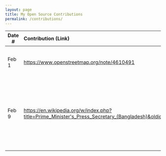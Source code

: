 ```yaml
---
layout: page
title: My Open Source Contributions
permalink: /contributions/
---
```


<!--
Type of the contribution should be "Wikipedia edit", "OpenStreet Map feature", "Documentation", "Course website", "Blog",
"Browser Add-on", etc.

The description should include a brief summary of what you did.

The link should bring us to a public page that shows your contribution. 

Replace the first row with your own contribution. 

-->





| Date #       | Contribution (Link)  | Type  | Description |
|---|:---|:---|:---|
| Feb 1   | https://www.openstreetmap.org/note/4610491    | OpenStreeMap    |   I added a new bike shop and repair store on the map.    |
|Feb 9     |   https://en.wikipedia.org/w/index.php?title=Prime_Minister's_Press_Secretary_(Bangladesh)&oldid=1274885548  |   I added categories to improve the article classification of Prime Minister's Press Secretary (Bangladesh) page.  |  
|     |     |     |  

